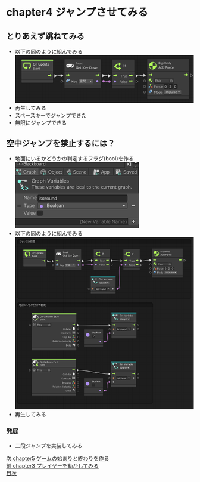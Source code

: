 # chapter4 ジャンプさせてみる
## とりあえず跳ねてみる
- 以下の図のように組んでみる  
![flow](https://github.com/Naja-Naja/Unity_Handson/blob/main/Handson/flow4.png)
- 再生してみる
- スペースキーでジャンプできた
- 無限にジャンプできる

## 空中ジャンプを禁止するには？
- 地面にいるかどうかの判定するフラグ(bool)を作る  
![flag](https://github.com/Naja-Naja/Unity_Handson/blob/main/Handson/createflag.png)
- 以下の図のように組んでみる  
![flow](https://github.com/Naja-Naja/Unity_Handson/blob/main/Handson/flow5.png)
- 再生してみる

### 発展
- 二段ジャンプを実装してみる

[次:chapter5 ゲームの始まりと終わりを作る](https://github.com/Naja-Naja/Unity_Handson/blob/main/Handson/chapter5.md)  
[前:chapter3 プレイヤーを動かしてみる](https://github.com/Naja-Naja/Unity_Handson/blob/main/Handson/chapter3.md)   
[目次](https://github.com/Naja-Naja/Unity_Handson) 
